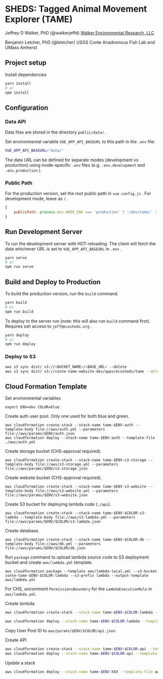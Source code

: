 # SHEDS: Tagged Animal Movement Explorer (TAME)

Jeffrey D Walker, PhD (@walkerjeffd)
[Walker Environmental Research, LLC](https://walkerenvres.com)

Benjamin Letcher, PhD (@bletcher)
USGS Conte Anadromous Fish Lab and UMass Amherst

## Project setup

Install dependencies

``` sh
yarn install
# or
npm install
```

## Configuration

### Data API

Data files are stored in the directory `public/data/` .

Set environmental variable `VUE_APP_API_BASEURL` to this path in the `.env` file:

``` sh
VUE_APP_API_BASEURL="data/"
```

The data URL can be defined for separate modes (development vs production) using mode-specific `.env` files (e.g. `.env.development` and `.env.production` ).

### Public Path

For the production version, set the root public path in `vue.config.js` . For development mode, leave as `/` .

``` js
{
    publicPath: process.env.NODE_ENV === 'production' ? '/dev/tame/' : '/'
}
```

## Run Development Server

To run the development server with HOT-reloading. The client will fetch the data whichever URL is set to `VUE_APP_API_BASEURL` in `.env` .

``` sh
yarn serve
# or
npm run serve
```

## Build and Deploy to Production

To build the production version, run the `build` command.

``` sh
yarn build
# or
npm run build
```

To deploy to the server run (note: this will also run `build` command first). Requires ssh access to `jeff@ecosheds.org` .

``` sh
yarn deploy
# or
npm run deploy
```

### Deploy to S3

```sh
aws s3 sync dist/ s3://<BUCKET_NAME>/<BASE_URL> --delete
aws s3 sync dist/ s3://conte-tame-website-dev/apps/ecosheds/tame --delete
```

## Cloud Formation Template

Set environmental variables

```
export ENV=dev COLOR=blue
```

Create auth user pool. Only one used for both blue and green.

```
aws cloudformation create-stack --stack-name tame-$ENV-auth --template-body file://aws/auth.yml --parameters file://aws/params/$ENV/auth.json
aws cloudformation deploy --stack-name tame-$ENV-auth --template-file ./aws/auth.yml
```

Create storage bucket (CHS-approval required).

```
aws cloudformation create-stack --stack-name tame-$ENV-s3-storage --template-body file://aws/s3-storage.yml --parameters file://aws/params/$ENV/s3-storage.json
```

Create website bucket (CHS-approval required).

```
aws cloudformation create-stack --stack-name tame-$ENV-s3-website --template-body file://aws/s3-website.yml --parameters file://aws/params/$ENV/s3-website.json
```

Create S3 bucket for deploying lambda code (`./api`).

```
aws cloudformation create-stack --stack-name tame-$ENV-$COLOR-s3-lambda --template-body file://aws/s3-lambda.yml --parameters file://aws/params/$ENV/$COLOR/s3-lambda.json
```

Create database.

```
aws cloudformation create-stack --stack-name tame-$ENV-$COLOR-db --template-body file://aws/db.yml --parameters file://aws/params/$ENV/$COLOR/db.json
```

Run `package` command to upload lambda source code to S3 deployment bucket and create `aws/lambda.yml` template.

```
aws cloudformation package --template aws/lambda-local.yml --s3-bucket conte-tame-$ENV-$COLOR-lambda --s3-prefix lambda --output-template aws/lambda.yml
```

For CHS, uncomment `PermissionsBoundary` for the `LambdaExecutionRole` in `aws/lambda.yml`.

Create lambda.

```sh
aws cloudformation create-stack --stack-name tame-$ENV-$COLOR-lambda --template-body file://aws/lambda.yml --parameters file://aws/params/$ENV/$COLOR/lambda.json --capabilities CAPABILITY_NAMED_IAM

aws cloudformation deploy --stack-name tame-$ENV-$COLOR-lambda --template-file aws/lambda.yml --capabilities CAPABILITY_NAMED_IAM
```

Copy User Pool ID to `aws/params/$ENV/$COLOR/api.json`.

Create API

```sh
aws cloudformation create-stack --stack-name tame-$ENV-$COLOR-api --template-body file://aws/api.yml --parameters file://aws/params/$ENV/$COLOR/api.json
aws cloudformation deploy --stack-name tame-$ENV-$COLOR-api --template-file ./aws/api.yml
```

Update a stack

```sh
aws cloudformation deploy --stack-name tame-$ENV-XXX --template-file aws/tame-XXX.yml --parameter-overrides XXX=XXX --capabilities XXX
```
